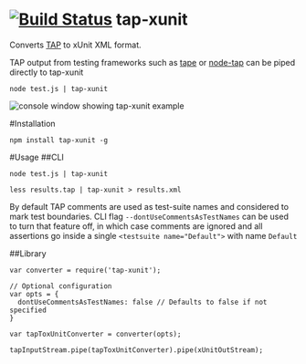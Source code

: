 [![Build Status](https://travis-ci.org/aghassemi/tap-xunit.png)](https://travis-ci.org/aghassemi/tap-xunit)
tap-xunit
=========

Converts [TAP](http://testanything.org/) to xUnit XML format.

TAP output from testing frameworks such as [tape](https://github.com/substack/tape) or [node-tap](https://github.com/isaacs/node-tap) can be piped directly to tap-xunit

```
node test.js | tap-xunit
```

![console window showing tap-xunit example](https://cloud.githubusercontent.com/assets/2099009/5288038/60d5a2da-7ae6-11e4-8d5a-5de497b4b597.jpg)

#Installation

```
npm install tap-xunit -g
```

#Usage
##CLI
```
node test.js | tap-xunit

less results.tap | tap-xunit > results.xml
```

By default TAP comments are used as test-suite names and considered to mark test boundaries. CLI flag ```--dontUseCommentsAsTestNames``` can be used to turn that feature off, in which case comments are ignored and
all assertions go inside a single ```<testsuite name="Default">``` with name ```Default```

##Library
```
var converter = require('tap-xunit');

// Optional configuration
var opts = {
  dontUseCommentsAsTestNames: false // Defaults to false if not specified
}

var tapToxUnitConverter = converter(opts);

tapInputStream.pipe(tapToxUnitConverter).pipe(xUnitOutStream);
```

